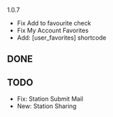 1.0.7
* Fix Add to favourite check
* Fix My Account Favorites
* Add: [user_favorites] shortcode

DONE
----------



TODO
----------
* Fix: Station Submit Mail
* New: Station Sharing
